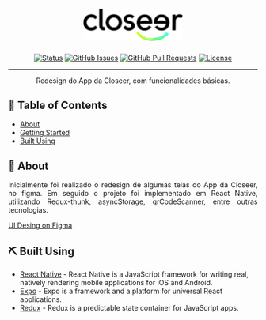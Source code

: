<p align="center">
  <a href="" rel="noopener">
 <img width=200  src="./src/assets/images/logo-closeer-black@2x.png" alt="Project logo"></a>
</p>

<h3 align="center"></h3>

<div align="center">

[![Status](https://img.shields.io/badge/status-active-success.svg)]()
[![GitHub Issues](https://img.shields.io/github/issues/viniciusraja/MegahackAmbev.svg)](https://github.com/viniciusraja/Closeer-CloneUI/issues)
[![GitHub Pull Requests](https://img.shields.io/github/issues-pr/viniciusraja/MegahackAmbev.svg)](https://github.com/viniciusraja/Closeer-CloneUI/pulls)
[![License](https://img.shields.io/badge/license-MIT-blue.svg)](/LICENSE)

</div>

---

<p align="center"> Redesign do App da Closeer, com funcionalidades básicas.
</p>

<!-- <div align="center" style="margin-bottom:50px" >
  <a href="" rel="noopener">
 <img width=250px style="margin-right:150px" src="./readme/AppUsability-1.gif" alt="Tela Inicial do App 1"></a>
 <img width=250px src="./readme/AppUsability-2.gif" alt="Tela Inicial do App 2"></a>
</div> -->

## 📝 Table of Contents

- [About](#about)
- [Getting Started](#getting_started)
- [Built Using](#built_using)


## 🧐 About <a name = "about"></a>

<p align="justify">
Inicialmente foi realizado o redesign de algumas telas do App da Closeer, no figma. Em seguido o projeto foi implementado em React Native, utilizando Redux-thunk, asyncStorage, qrCodeScanner, entre outras tecnologias.

[UI Desing on Figma](https://www.figma.com/file/U3M1MGIUig5lLNQNgqU1MZ/Closeer-UI?node-id=0%3A1)

</p>

<!-- ## 🏁 Getting Started <a name = "getting_started"></a>


### Executando o APP

Você poderá executar o Closeer Clone por meio do App do Expo, basta escanear o QrCode abaixo com o App Expo, que pode ser encontrado na PlayStore.

Você também poderá executar o app por meio do navegador com o link abaixo:
https://expo.io/appetize-simulator?url=https://expo.io/@viniciusraja/megahack-ambev-experience


O QrCode também pode ser encontrado no link abaixo:
https://expo.io/@viniciusraja/megahack-ambev-experience

<p align="center">
  <a href="" rel="noopener">
 <img width=300px src="https://raw.githubusercontent.com/viniciusraja/MegahackAmbev/master/readme/expoQrcode.PNG" alt="QrCode para executar app"></a>
</p>


### Crie sua conta ou entre nesta conta teste
``` 
    email: maria@gmail.com
    password:12345
```    
### QrCodes Mockados Para uso no App
Abra o Scan no seu AmbevExperience após logar na sua conta e escaneie os QrCodes Abaixo

### QrCode para ganhar pontos com reciclagem
<p align="center" >
  <a href="" rel="noopener" margin-right=10>
 <img width=300px src="https://raw.githubusercontent.com/viniciusraja/MegahackAmbev/master/readme/QrcodeReciclagem.PNG" alt="Qrcode para uso do usuário">
 </a>

</p>
<p align="center" >
  <a href="" rel="noopener">
 <img width=300px src="https://raw.githubusercontent.com/viniciusraja/MegahackAmbev/master/readme/QrcodeReciclagem2.PNG" alt="Qrcode para uso do usuário">
 </a>
</p>



### QrCode com anúncio
<p align="center" >
  <a href="" rel="noopener" margin-right=10>
 <img width=300px src="https://raw.githubusercontent.com/viniciusraja/MegahackAmbev/master/readme/qrCodeAnuncios.PNG" alt="Qrcode para uso do usuário">
 </a>
 -->

## ⛏️ Built Using <a name = "built_using"></a>

- [React Native](https://reactnative.dev/) - React Native is a JavaScript framework for writing real, natively rendering mobile applications for iOS and Android.
- [Expo](https://docs.expo.io/) - Expo is a framework and a platform for universal React applications.
- [Redux](https://redux.js.org/) - Redux is a predictable state container for JavaScript apps.




